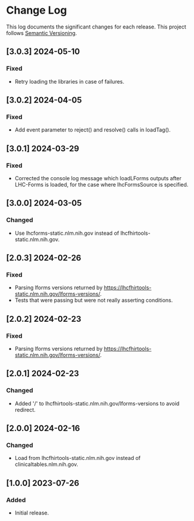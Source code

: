 # Change Log

This log documents the significant changes for each release.
This project follows [Semantic Versioning](http://semver.org/).

## [3.0.3] 2024-05-10
### Fixed
- Retry loading the libraries in case of failures.

## [3.0.2] 2024-04-05
### Fixed
- Add event parameter to reject() and resolve() calls in loadTag().

## [3.0.1] 2024-03-29
### Fixed
- Corrected the console log message which loadLForms outputs after LHC-Forms is
  loaded, for the case where lhcFormsSource is specified.

## [3.0.0] 2024-03-05
### Changed
- Use lhcforms-static.nlm.nih.gov instead of lhcfhirtools-static.nlm.nih.gov.

## [2.0.3] 2024-02-26
### Fixed
- Parsing lforms versions returned by https://lhcfhirtools-static.nlm.nih.gov/lforms-versions/.
- Tests that were passing but were not really asserting conditions.

## [2.0.2] 2024-02-23
### Fixed
- Parsing lforms versions returned by https://lhcfhirtools-static.nlm.nih.gov/lforms-versions/.

## [2.0.1] 2024-02-23
### Changed
- Added '/' to lhcfhirtools-static.nlm.nih.gov/lforms-versions to avoid redirect.

## [2.0.0] 2024-02-16
### Changed
- Load from lhcfhirtools-static.nlm.nih.gov instead of clinicaltables.nlm.nih.gov.

## [1.0.0] 2023-07-26
### Added
- Initial release.
